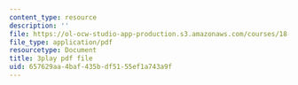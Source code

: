 ```yaml
---
content_type: resource
description: ''
file: https://ol-ocw-studio-app-production.s3.amazonaws.com/courses/18-03sc-differential-equations-fall-2011/657629aa4baf435bdf5155ef1a743a9f_hEtWqTPPXuc.pdf
file_type: application/pdf
resourcetype: Document
title: 3play pdf file
uid: 657629aa-4baf-435b-df51-55ef1a743a9f
---
```

